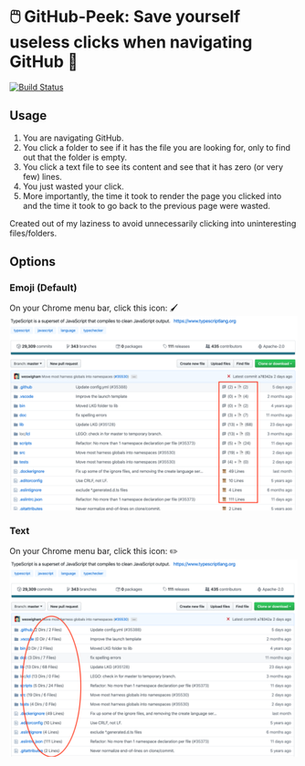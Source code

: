 # 🖱️ GitHub-Peek: Save yourself useless clicks when navigating GitHub 👀
[![Build Status](https://travis-ci.org/sheonhan/github-numbers.svg?branch=master)](https://travis-ci.org/sheonhan/github-numbers)

## Usage

1. You are navigating GitHub.
2. You click a folder to see if it has the file you are looking for, only to find out that the folder is empty.
3. You click a text file to see its content and see that it has zero (or very few) lines.
4. You just wasted your click.
5. More importantly, the time it took to render the page you clicked into and the time it took to go back to the previous page were wasted.

Created out of my laziness to avoid unnecessarily clicking into uninteresting files/folders.

## Options

### Emoji (Default)
On your Chrome menu bar, click this icon: 🖌️
![](./assets/toggle_emoji.png)

### Text

On your Chrome menu bar, click this icon: ✏️
![](./assets/toggle_text.png)
